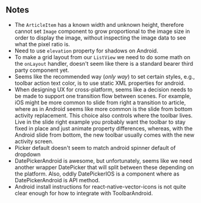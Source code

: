 ## Notes
* The ```ArticleItem``` has a known width and unknown height, therefore cannot set ```Image``` component to
grow proportional to the image size in order to display the image, without inspecting the image data to see
what the pixel ratio is.
* Need to use ```elevation``` property for shadows on Android.
* To make a grid layout from our ```ListView``` we need to do some math on the ```onLayout``` handler, doesn't seem like there is a standard bearer third party component yet.
* Seems like the recommended way (*only way*) to set certain styles, e.g., toolbar action text color, is to use static XML properties for android.
* When designing UX for cross-platform, seems like a decision needs to be made to support one transition flow between scenes. For example, iOS might be more common to slide from right a transition to article, where as in Android seems like more common is the slide from bottom activity replacement. This choice also controls where the toolbar lives. Live in the slide right example you probably want the toolbar to stay fixed in place and just animate property differences, whereas, with the Android slide from bottom, the new toolbar usually comes with the new activity screen.
* Picker default doesn't seem to match android spinner default of dropdown
* DatePickerAndroid is awesome, but unfortunately, seems like we need another wrapper DatePicker that will split between these depending on the platform. Also, oddly DatePickerIOS is a component where as DatePickerAndroid is API method.
* Android install instructions for react-native-vector-icons is not quite clear enough for how to integrate with ToolbarAndroid.
